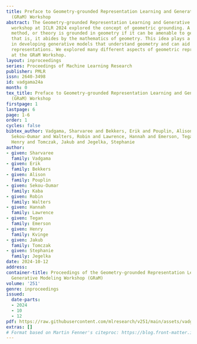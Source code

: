 ```yaml
---
title: Preface to Geometry-grounded Representation Learning and Generative Modeling
  (GRaM) Workshop
abstract: The Geometry-grounded Representation Learning and Generative Modeling (GRaM)
  workshop at ICLR 2024 explored the concept of geometric grounding. A representation,
  method, or theory is grounded in geometry if it can be amenable to geometric reasoning,
  that is, it abides by the mathematics of geometry. This idea plays a crucial role
  in developing generative models that understand geometry and can aid in geometric
  representations. We explored many different aspects of geometric representations
  at the GRaM Workshop.
layout: inproceedings
series: Proceedings of Machine Learning Research
publisher: PMLR
issn: 2640-3498
id: vadgama24a
month: 0
tex_title: Preface to Geometry-grounded Representation Learning and Generative Modeling
  (GRaM) Workshop
firstpage: 1
lastpage: 6
page: 1-6
order: 1
cycles: false
bibtex_author: Vadgama, Sharvaree and Bekkers, Erik and Pouplin, Alison and Kaba,
  Sekou-Oumar and Walters, Robin and Lawrence, Hannah and Emerson, Tegan and Kvinge,
  Henry and Tomczak, Jakub and Jegelka, Stephanie
author:
- given: Sharvaree
  family: Vadgama
- given: Erik
  family: Bekkers
- given: Alison
  family: Pouplin
- given: Sekou-Oumar
  family: Kaba
- given: Robin
  family: Walters
- given: Hannah
  family: Lawrence
- given: Tegan
  family: Emerson
- given: Henry
  family: Kvinge
- given: Jakub
  family: Tomczak
- given: Stephanie
  family: Jegelka
date: 2024-10-12
address:
container-title: Proceedings of the Geometry-grounded Representation Learning and
  Generative Modeling Workshop (GRaM)
volume: '251'
genre: inproceedings
issued:
  date-parts:
  - 2024
  - 10
  - 12
pdf: https://raw.githubusercontent.com/mlresearch/v251/main/assets/vadgama24a/vadgama24a.pdf
extras: []
# Format based on Martin Fenner's citeproc: https://blog.front-matter.io/posts/citeproc-yaml-for-bibliographies/
---
```

